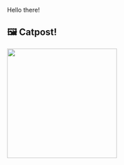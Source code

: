 Hello there!



## 🖼️ Catpost!

<sub>
    <img src="https://cdn2.thecatapi.com/images/9un.jpg" height="256">
</sub>

